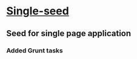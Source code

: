 # [Single-seed](https://github.com/robertbarron/single-seed)

## Seed for single page application

### Added Grunt tasks